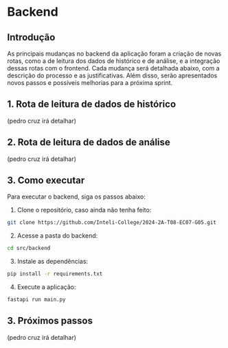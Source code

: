 # Backend

## Introdução
As principais mudanças no backend da aplicação foram a criação de novas rotas, como a de leitura dos dados de histórico e de análise, e a integração dessas rotas com o frontend. Cada mudança será detalhada abaixo, com a descrição do processo e as justificativas. Além disso, serão apresentados novos passos e possíveis melhorias para a próxima sprint.

## 1. Rota de leitura de dados de histórico

(pedro cruz irá detalhar)

## 2. Rota de leitura de dados de análise

(pedro cruz irá detalhar)

## 3. Como executar

Para executar o backend, siga os passos abaixo:

1. Clone o repositório, caso ainda não tenha feito:

```bash  
git clone https://github.com/Inteli-College/2024-2A-T08-EC07-G05.git
```

2. Acesse a pasta do backend:

```bash
cd src/backend
```

3. Instale as dependências:

```bash
pip install -r requirements.txt
```

4. Execute a aplicação:

```bash
fastapi run main.py
``` 


## 3. Próximos passos

(pedro cruz irá detalhar)
